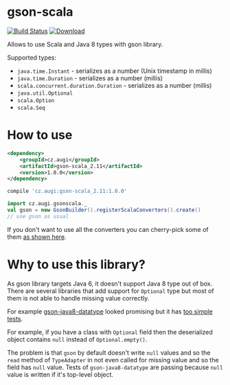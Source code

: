 # gson-scala

[![Build Status](https://travis-ci.org/augi/gson-scala.svg?branch=master)](https://travis-ci.org/augi/gson-scala) [![Download](https://api.bintray.com/packages/augi/maven/gson-scala/images/download.svg) ](https://bintray.com/augi/maven/gson-scala/_latestVersion)

Allows to use Scala and Java 8 types with gson library.

Supported types:
* `java.time.Instant` - serializes as a number (Unix timestamp in millis)
* `java.time.Duration` - serializes as a number (millis)
* `scala.concurrent.duration.Duration` - serializes as a number (millis)
* `java.util.Optional`
* `scala.Option`
* `scala.Seq`

# How to use
```xml
<dependency>
    <groupId>cz.augi</groupId>
    <artifactId>gson-scala_2.11</artifactId>
    <version>1.0.0</version>
</dependency>
```

```gradle
compile 'cz.augi:gson-scala_2.11:1.0.0'
```

```scala
import cz.augi.gsonscala._
val gson = new GsonBuilder().registerScalaConverters().create()
// use gson as usual
```

If you don't want to use all the converters you can cherry-pick some of them [as shown here](https://github.com/augi/gson-scala/blob/master/src/main/scala/cz/augi/gsonscala/package.scala).

# Why to use this library?
As gson library targets Java 6, it doesn't support Java 8 type out of box. There are several libraries that add support
for `Optional` type but most of them is not able to handle missing value correctly.
 
For example [gson-java8-datatype](https://github.com/caoqianli/gson-java8-datatype) looked promising but
it has [too simple tests](https://github.com/caoqianli/gson-java8-datatype/blob/master/src/test/java/net/dongliu/gson/GsonJava8TypeAdapterFactoryTest.java).
 
For example, if you have a class with `Optional` field then the deserialized object contains `null` instead of `Optional.empty()`.

The problem is that `gson` by default doesn't write `null` values and so the `read` method of `TypeAdapter` in not even called for missing value
and so the field has `null` value. Tests of `gson-java8-datatype` are passing because `null` value is written if it's top-level object.
